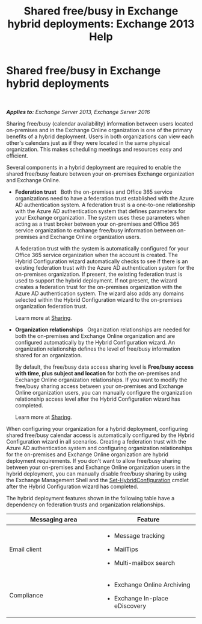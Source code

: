 ﻿---
title: 'Shared free/busy in Exchange hybrid deployments: Exchange 2013 Help'
TOCTitle: Shared free/busy in Exchange hybrid deployments
ms:assetid: bd3884de-80ee-4ff2-a8a3-eacd5aa3e51b
ms:mtpsurl: https://technet.microsoft.com/en-us/library/JJ650274(v=EXCHG.150)
ms:contentKeyID: 49345771
ms.date: 05/13/2016
mtps_version: v=EXCHG.150
---

# Shared free/busy in Exchange hybrid deployments

 

_**Applies to:** Exchange Server 2013, Exchange Server 2016_


Sharing free/busy (calendar availability) information between users located on-premises and in the Exchange Online organization is one of the primary benefits of a hybrid deployment. Users in both organizations can view each other's calendars just as if they were located in the same physical organization. This makes scheduling meetings and resources easy and efficient.

Several components in a hybrid deployment are required to enable the shared free/busy feature between your on-premises Exchange organization and Exchange Online.

  - **Federation trust**   Both the on-premises and Office 365 service organizations need to have a federation trust established with the Azure AD authentication system. A federation trust is a one-to-one relationship with the Azure AD authentication system that defines parameters for your Exchange organization. The system uses these parameters when acting as a trust broker between your on-premises and Office 365 service organization to exchange free/busy information between on-premises and Exchange Online organization users.
    
    A federation trust with the system is automatically configured for your Office 365 service organization when the account is created. The Hybrid Configuration wizard automatically checks to see if there is an existing federation trust with the Azure AD authentication system for the on-premises organization. If present, the existing federation trust is used to support the hybrid deployment. If not present, the wizard creates a federation trust for the on-premises organization with the Azure AD authentication system. The wizard also adds any domains selected within the Hybrid Configuration wizard to the on-premises organization federation trust.
    
    Learn more at [Sharing](https://technet.microsoft.com/en-us/library/dd638083\(v=exchg.150\)).

  - **Organization relationships**   Organization relationships are needed for both the on-premises and Exchange Online organization and are configured automatically by the Hybrid Configuration wizard. An organization relationship defines the level of free/busy information shared for an organization.
    
    By default, the free/busy data access sharing level is **Free/busy access with time, plus subject and location** for both the on-premises and Exchange Online organization relationships. If you want to modify the free/busy sharing access between your on-premises and Exchange Online organization users, you can manually configure the organization relationship access level after the Hybrid Configuration wizard has completed.
    
    Learn more at [Sharing](https://technet.microsoft.com/en-us/library/dd638083\(v=exchg.150\)).

When configuring your organization for a hybrid deployment, configuring shared free/busy calendar access is automatically configured by the Hybrid Configuration wizard in all scenarios. Creating a federation trust with the Azure AD authentication system and configuring organization relationships for the on-premises and Exchange Online organization are hybrid deployment requirements. If you don't want to allow free/busy sharing between your on-premises and Exchange Online organization users in the hybrid deployment, you can manually disable free/busy sharing by using the Exchange Management Shell and the [Set-HybridConfiguration](https://technet.microsoft.com/en-us/library/hh529932\(v=exchg.150\)) cmdlet after the Hybrid Configuration wizard has completed.

The hybrid deployment features shown in the following table have a dependency on federation trusts and organization relationships.


<table>
<colgroup>
<col style="width: 50%" />
<col style="width: 50%" />
</colgroup>
<thead>
<tr class="header">
<th>Messaging area</th>
<th>Feature</th>
</tr>
</thead>
<tbody>
<tr class="odd">
<td><p>Email client</p></td>
<td><ul>
<li><p>Message tracking</p></li>
<li><p>MailTips</p></li>
<li><p>Multi-mailbox search</p></li>
</ul></td>
</tr>
<tr class="even">
<td><p>Compliance</p></td>
<td><ul>
<li><p>Exchange Online Archiving</p></li>
<li><p>Exchange In-place eDiscovery</p></li>
</ul></td>
</tr>
</tbody>
</table>

